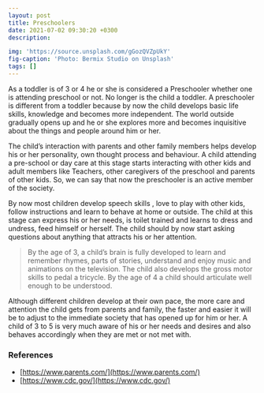 ```yaml
---
layout: post
title: Preschoolers
date: 2021-07-02 09:30:20 +0300
description:

img: 'https://source.unsplash.com/gGozQVZpUkY'
fig-caption: 'Photo: Bermix Studio on Unsplash'
tags: []
---
```


As a toddler is of 3 or 4 he or she  is considered a Preschooler whether one is attending preschool or not. No longer is the child a toddler. A preschooler is different from a toddler because by now the child develops basic life skills, knowledge and becomes more independent. The world outside gradually opens up and he or she explores more and becomes inquisitive about the things and people around him or her.

The child’s interaction with parents and other family members helps develop his or her personality, own thought process and behaviour. A child attending a pre-school or day care at this stage starts interacting with other kids and adult members like Teachers, other caregivers of the preschool and parents of other kids. So, we can say that now the preschooler is an active member of the society.

By now most children develop speech skills , love to play with other kids, follow instructions and learn to behave at home or outside. The child at this stage can express his or her needs, is toilet trained and learns to dress and undress, feed himself or herself.  The child should by now start asking questions about anything that attracts his or her attention.

> By the age of 3, a child’s brain is fully developed to learn and remember rhymes, parts of stories, understand and enjoy music and animations on the television. The child also develops the gross motor skills to pedal a tricycle. By the age of 4 a child should articulate well enough to be understood.

Although different children develop at their own pace, the more care and attention the child gets from parents and family, the faster and easier it will be  to adjust to the immediate society that has opened up for him or her. A child of 3 to 5 is very much aware of his or her needs and desires and also behaves accordingly when they are met or not met with.

### References ###

- [https://www.parents.com/](https://www.parents.com/)
- [https://www.cdc.gov/](https://www.cdc.gov/)